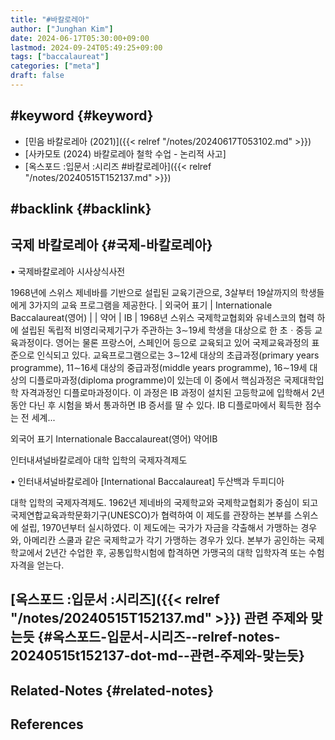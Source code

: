 ```yaml
---
title: "#바칼로레아"
author: ["Junghan Kim"]
date: 2024-06-17T05:30:00+09:00
lastmod: 2024-09-24T05:49:25+09:00
tags: ["baccalaureat"]
categories: ["meta"]
draft: false
---
```


## #keyword {#keyword}

-   [민음 바칼로레아 (2021)]({{< relref "/notes/20240617T053102.md" >}})
-   [사카모토 (2024) 바칼로레아 철학 수업 - 논리적 사고]
-   [옥스포드 :입문서 :시리즈 #바칼로레아]({{< relref "/notes/20240515T152137.md" >}})


## #backlink {#backlink}


## 국제 바칼로레아 {#국제-바칼로레아}

• 국제바칼로레아 시사상식사전

1968년에 스위스 제네바를 기반으로 설립된 교육기관으로, 3살부터 19살까지의 학생들에게 3가지의 교육 프로그램을 제공한다. | 외국어 표기 | Internationale Baccalaureat(영어) | | 약어 | IB | 1968년 스위스 국제학교협회와 유네스코의 협력 하에 설립된 독립적 비영리국제기구가 주관하는 3∼19세 학생을 대상으로 한 초ㆍ중등 교육과정이다. 영어는 물론 프랑스어, 스페인어 등으로 교육되고 있어 국제교육과정의 표준으로 인식되고 있다. 교육프로그램으로는 3∼12세 대상의 초급과정(primary years programme), 11∼16세 대상의 중급과정(middle years programme), 16∼19세 대상의 디플로마과정(diploma programme)이 있는데 이 중에서 핵심과정은 국제대학입학 자격과정인 디플로마과정이다. 이 과정은 IB 과정이 설치된 고등학교에 입학해서 2년 동안 다닌 후 시험을 봐서 통과하면 IB 증서를 딸 수 있다. IB 디플로마에서 획득한 점수는 전 세계...

외국어 표기 Internationale Baccalaureat(영어) 약어IB

인터내셔널바칼로레아 대학 입학의 국제자격제도

• 인터내셔널바칼로레아 [International Baccalaureat] 두산백과 두피디아

대학 입학의 국제자격제도. 1962년 제네바의 국제학교와 국제학교협회가 중심이 되고 국제연합교육과학문화기구(UNESCO)가 협력하여 이 제도를 관장하는 본부를 스위스에 설립, 1970년부터 실시하였다. 이 제도에는 국가가 자금을 갹출해서 가맹하는 경우와, 아메리칸 스쿨과 같은 국제학교가 각기 가맹하는 경우가 있다. 본부가 공인하는 국제학교에서 2년간 수업한 후, 공통입학시험에 합격하면 가맹국의 대학 입학자격 또는 수험자격을 얻는다.


## [옥스포드 :입문서 :시리즈]({{< relref "/notes/20240515T152137.md" >}}) 관련 주제와 맞는듯 {#옥스포드-입문서-시리즈--relref-notes-20240515t152137-dot-md--관련-주제와-맞는듯}


## Related-Notes {#related-notes}

## References

<style>.csl-entry{text-indent: -1.5em; margin-left: 1.5em;}</style><div class="csl-bib-body">
</div>

